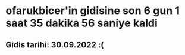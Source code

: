# ofarukbicer'in gidisine son 6 gun 1 saat 35 dakika 56 saniye kaldi

## Gidis tarihi: 30.09.2022 :(